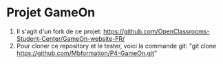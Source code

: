 # Projet GameOn

1. Il s'agit d'un fork de ce projet: https://github.com/OpenClassrooms-Student-Center/GameOn-website-FR/
2. Pour cloner ce repository et le tester, voici la commande git: "git clone https://github.com/Mbformation/P4-GameOn.git"
